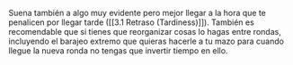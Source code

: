 Suena también a algo muy evidente pero mejor llegar a la hora que te penalicen por llegar tarde ([[3.1 Retraso (Tardiness)]]). También es recomendable que si tienes que reorganizar cosas lo hagas entre rondas, incluyendo el barajeo extremo que quieras hacerle a tu mazo para cuando llegue la nueva ronda no tengas que invertir tiempo en ello.